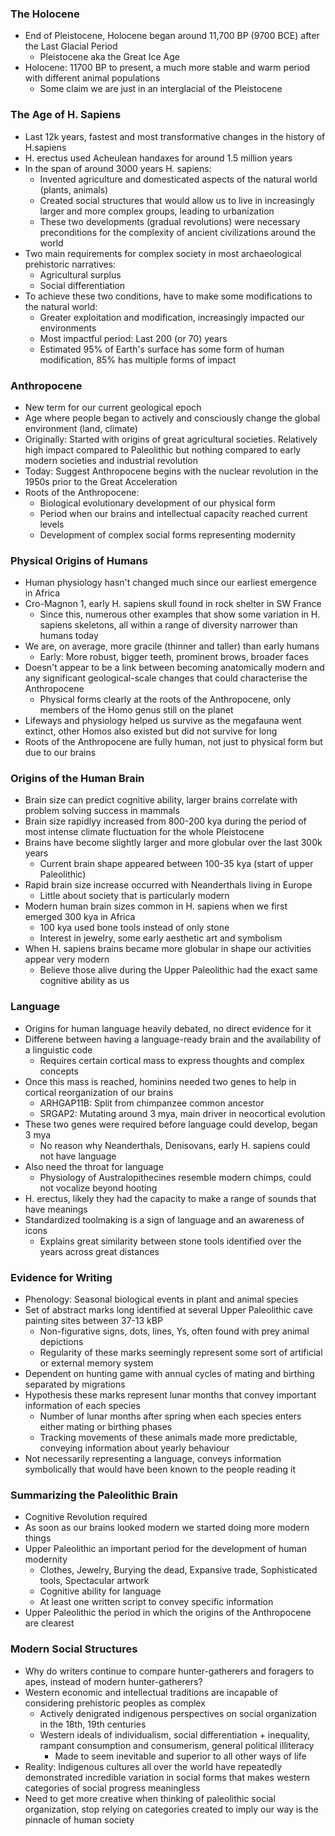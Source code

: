 ### The Holocene
 - End of Pleistocene, Holocene began around 11,700 BP (9700 BCE) after the Last Glacial Period
	 - Pleistocene aka the Great Ice Age
 - Holocene: 11700 BP to present, a much more stable and warm period with different animal populations
	 - Some claim we are just in an interglacial of the Pleistocene

### The Age of H. Sapiens
 - Last 12k years, fastest and most transformative changes in the history of H.sapiens
 - H. erectus used Acheulean handaxes for around 1.5 million years
 - In the span of around 3000 years H. sapiens:
	 - Invented agriculture and domesticated aspects of the natural world (plants, animals)
	 - Created social structures that would allow us to live in increasingly larger and more complex groups, leading to urbanization
	 - These two developments (gradual revolutions) were necessary preconditions for the complexity of ancient civilizations around the world
 - Two main requirements for complex society in most archaeological prehistoric narratives:
	 - Agricultural surplus
	 - Social differentiation
 - To achieve these two conditions, have to make some modifications to the natural world:
	 - Greater exploitation and modification, increasingly impacted our environments
	 - Most impactful period: Last 200 (or 70) years
	 - Estimated 95% of Earth's surface has some form of human modification, 85% has multiple forms of impact

### Anthropocene
 - New term for our current geological epoch
 - Age where people began to actively and consciously change the global environment (land, climate)
 - Originally: Started with origins of great agricultural societies. Relatively high impact compared to Paleolithic but nothing compared to early modern societies and industrial revolution
 - Today: Suggest Anthropocene begins with the nuclear revolution in the 1950s prior to the Great Acceleration
 - Roots of the Anthropocene:
	 - Biological evolutionary development of our physical form
	 - Period when our brains and intellectual capacity reached current levels
	 - Development of complex social forms representing modernity

### Physical Origins of Humans
 - Human physiology hasn't changed much since our earliest emergence in Africa
 - Cro-Magnon 1, early H. sapiens skull found in rock shelter in SW France
	 - Since this, numerous other examples that show some variation in H. sapiens skeletons, all within a range of diversity narrower than humans today
 - We are, on average, more gracile (thinner and taller) than early humans
	 - Early: More robust, bigger teeth, prominent brows, broader faces
 - Doesn't appear to be a link between becoming anatomically modern and any significant geological-scale changes that could characterise the Anthropocene
	 - Physical forms clearly at the roots of the Anthropocene, only members of the Homo genus still on the planet
 - Lifeways and physiology helped us survive as the megafauna went extinct, other Homos also existed but did not survive for long
 - Roots of the Anthropocene are fully human, not just to physical form but due to our brains

### Origins of the Human Brain
 - Brain size can predict cognitive ability, larger brains correlate with problem solving success in mammals
 - Brain size rapidlyy increased from 800-200 kya during the period of most intense climate fluctuation for the whole Pleistocene
 - Brains have become slightly larger and more globular over the last 300k years
	 - Current brain shape appeared between 100-35 kya (start of upper Paleolithic)
 - Rapid brain size increase occurred with Neanderthals living in Europe
	 - Little about society that is particularly modern
 - Modern human brain sizes common in H. sapiens when we first emerged 300 kya in Africa
	 - 100 kya used bone tools instead of only stone
	 - Interest in jewelry, some early aesthetic art and symbolism
 - When H. sapiens brains became more globular in shape our activities appear very modern
	 - Believe those alive during the Upper Paleolithic had the exact same cognitive ability as us

### Language
 - Origins for human language heavily debated, no direct evidence for it
 - Differene between having a language-ready brain and the availability of a linguistic code
	 - Requires certain cortical mass to express thoughts and complex concepts
 - Once this mass is reached, hominins needed two genes to help in cortical reorganization of our brains
	 - ARHGAP11B: Split from chimpanzee common ancestor
	 - SRGAP2: Mutating around 3 mya, main driver in neocortical evolution
 - These two genes were required before language could develop, began 3 mya
	 - No reason why Neanderthals, Denisovans, early H. sapiens could not have language
 - Also need the throat for language
	 - Physiology of Australopithecines resemble modern chimps, could not vocalize beyond hooting
 - H. erectus, likely they had the capacity to make a range of sounds that have meanings
 - Standardized toolmaking is a sign of language and an awareness of icons
	 - Explains great similarity between stone tools identified over the years across great distances

### Evidence for Writing
 - Phenology: Seasonal biological events in plant and animal species
 - Set of abstract marks long identified at several Upper Paleolithic cave painting sites between 37-13 kBP
	 - Non-figurative signs, dots, lines, Ys, often found with prey animal depictions
	 - Regularity of these marks seemingly represent some sort of artificial or external memory system
 - Dependent on hunting game with annual cycles of mating and birthing separated by migrations
 - Hypothesis these marks represent lunar months that convey important information of each species
	 - Number of lunar months after spring when each species enters either mating or birthing phases
	 - Tracking movements of these animals made more predictable, conveying information about yearly behaviour
 - Not necessarily representing a language, conveys information symbolically that would have been known to the people reading it

### Summarizing the Paleolithic Brain
 - Cognitive Revolution required
 - As soon as our brains looked modern we started doing more modern things
 - Upper Paleolithic an important period for the development of human modernity
	 - Clothes, Jewelry, Burying the dead, Expansive trade, Sophisticated tools, Spectacular artwork
	 - Cognitive ability for language
	 - At least one written script to convey specific information
 - Upper Paleolithic the period in which the origins of the Anthropocene are clearest

### Modern Social Structures
 - Why do writers continue to compare hunter-gatherers and foragers to apes, instead of modern hunter-gatherers?
 - Western economic and intellectual traditions are incapable of considering prehistoric peoples as complex
	 - Actively denigrated indigenous perspectives on social organization in the 18th, 19th centuries
	 - Western ideals of individualism, social differentiation + inequality, rampant consumption and consumerism, general political illiteracy
		 - Made to seem inevitable and superior to all other ways of life
 - Reality: Indigenous cultures all over the world have repeatedly demonstrated incredible variation in social forms that makes western categories of social progress meaningless
 - Need to get more creative when thinking of paleolithic social organization, stop relying on categories created to imply our way is the pinnacle of human society
